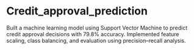 # Credit_approval_prediction
Built a machine learning model using Support Vector Machine to predict credit approval decisions with 79.8% accuracy. Implemented feature scaling, class balancing, and evaluation using precision–recall analysis.
